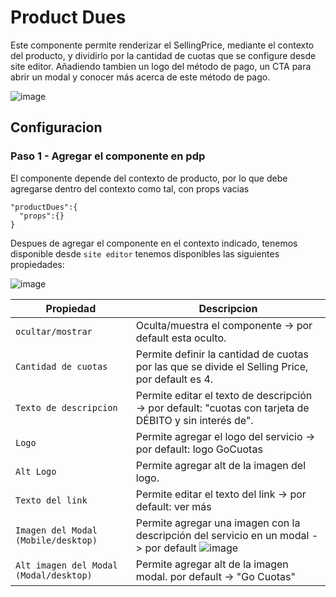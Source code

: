 # Product Dues

Este componente permite renderizar el SellingPrice, mediante el contexto del producto, y dividirlo por la cantidad de cuotas que se configure desde site editor. Añadiendo tambien un logo del método de pago, un CTA para abrir un modal y conocer más acerca de este método de pago. 

![image](https://i.ibb.co/GFT1MZP/goCuotas.png)


## Configuracion

### Paso 1 - Agregar el componente en pdp

El componente depende del contexto de producto, por lo que debe agregarse dentro del contexto como tal, con props vacias

```json{
"productDues":{
  "props":{}
}
```
  
Despues de agregar el componente en el contexto indicado, tenemos disponible desde `site editor` tenemos disponibles las siguientes propiedades:

![image](https://i.ibb.co/hgwHGFt/screencapture-test-panacom-myvtex-admin-cms-site-editor-exemple-product-459-p-2022-01-11-16-39-24.png) 


| Propiedad          |  Descripcion |
| --------------------| -------- |
| `ocultar/mostrar`         | Oculta/muestra el componente -> por default esta oculto. |
| `Cantidad de cuotas`      | Permite definir la cantidad de cuotas por las que se divide el Selling Price, por default es 4.|
| `Texto de descripcion`         | Permite editar el texto de descripción -> por default: "cuotas con tarjeta de DÉBITO y sin interés de".|
| `Logo`      | Permite agregar el logo del servicio -> por default: logo GoCuotas |
| `Alt Logo` | Permite agregar alt de la imagen del logo. |
| `Texto del link` | Permite editar el texto del link -> por default: ver más |
| `Imagen del Modal (Mobile/desktop)`           | Permite agregar una imagen con la descripción del servicio en un modal -> por default ![image](https://www.gocuotas.com/assets/vtex/banner_desktop.jpg) | 
| `Alt imagen del Modal (Modal/desktop)`           | Permite agregar alt de la imagen modal. por default -> "Go Cuotas" |
